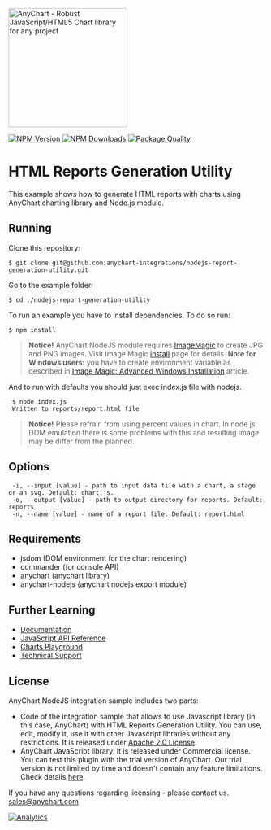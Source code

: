 [<img src="https://cdn.anychart.com/images/logo-transparent-segoe.png?2" width="234px" alt="AnyChart - Robust JavaScript/HTML5 Chart library for any project">](https://anychart.com)

[![NPM Version][npm-image]][npm-url] [![NPM Downloads][downloads-image]][downloads-url] [![Package Quality][quality-image]][quality-url]

# HTML Reports Generation Utility
This example shows how to generate HTML reports with charts using AnyChart charting library and Node.js module.

## Running
Clone this repository:
```
$ git clone git@github.com:anychart-integrations/nodejs-report-generation-utility.git
```
Go to the example folder:
```
$ cd ./nodejs-report-generation-utility
```
To run an example you have to install dependencies. To do so run:
```
$ npm install
```
> **Notice!**
> AnyChart NodeJS module requires [ImageMagic](https://www.imagemagick.org) to create JPG and PNG images.
Visit Image Magic [install](https://www.imagemagick.org/script/index.php) page for details.
**Note for Windows users:** you have to create environment variable as described in [Image Magic: Advanced Windows Installation](https://www.imagemagick.org/script/advanced-windows-installation.php) article.

And to run with defaults you should just exec index.js file with nodejs. 
```
 $ node index.js 
 Written to reports/report.html file
```
> **Notice!**
> Please refrain from using percent values in chart. In node js DOM emulation there is some problems with this and resulting image may be differ from the planned.

## Options
```
 -i, --input [value] - path to input data file with a chart, a stage or an svg. Default: chart.js.
 -o, --output [value] - path to output directory for reports. Default: reports
 -n, --name [value] - name of a report file. Default: report.html
```

## Requirements
* jsdom (DOM environment for the chart rendering)
* commander (for console API)
* anychart (anychart library)
* anychart-nodejs (anychart nodejs export module)

## Further Learning
* [Documentation](https://docs.anychart.com)
* [JavaScript API Reference](https://api.anychart.com)
* [Charts Playground](https://playground.anychart.com)
* [Technical Support](https://anychart.com/support)

## License
AnyChart NodeJS integration sample includes two parts:
- Code of the integration sample that allows to use Javascript library (in this case, AnyChart) with HTML Reports Generation Utility. You can use, edit, modify it, use it with other Javascript libraries without any restrictions. It is released under [Apache 2.0 License](https://github.com/anychart-integrations/nodejs-report-generation-utility/blob/master/LICENSE).
- AnyChart JavaScript library. It is released under Commercial license. You can test this plugin with the trial version of AnyChart. Our trial version is not limited by time and doesn't contain any feature limitations. Check details [here](https://www.anychart.com/buy/).

If you have any questions regarding licensing - please contact us. <sales@anychart.com>

[![Analytics](https://ga-beacon.appspot.com/UA-228820-4/Integrations/nodejs-report-generation-utility?pixel&useReferer)](https://github.com/igrigorik/ga-beacon)

[npm-image]: https://img.shields.io/npm/v/nodejs-report-generation-utility.svg?style=flat-square
[npm-url]: https://www.npmjs.com/package/nodejs-report-generation-utility
[downloads-image]: https://img.shields.io/npm/dm/nodejs-report-generation-utility.svg?style=flat-square
[downloads-url]: https://www.npmjs.com/package/nodejs-report-generation-utility
[quality-image]: http://npm.packagequality.com/shield/nodejs-report-generation-utility.svg?style=flat-square
[quality-url]: http://packagequality.com/#?package=nodejs-report-generation-utility
